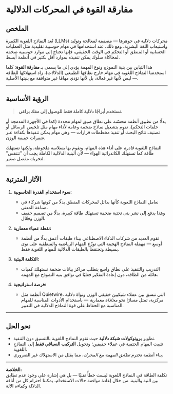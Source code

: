 # مفارقة القوة في المحركات الدلالية

## الملخص

تُعد النماذج اللغوية الكبيرة (LLMs) محركات دلالية في جوهرها — مصممة لمعالجة وتوليد واستيعاب اللغة البشرية. ومع ذلك، عند استخدامها في مهام حوسبية تقليدية مثل العمليات الحسابية أو المنطق أو التحكم في الوقت الحقيقي، فإنها تحتاج إلى موارد حوسبية ضخمة لمحاكاة سلوك يمكن تنفيذه بموارد أقل بكثير في أنظمة أبسط.

هذا التباين بين بنية النموذج ونوع المهمة يؤدي إلى ما يسمى بـ **مفارقة القوة**: كلما استخدمنا النماذج اللغوية في مهام خارج نطاقها الطبيعي (الدلالات)، زاد استهلاكها للطاقة — ليس لأنها غير فعالة، بل لأنها تؤدي مهامًا غير متوافقة مع بنيتها الأصلية.

---

## الرؤية الأساسية

> **نستخدم أبراجًا دلالية كاملة فقط للوصول إلى مفك براغي.**

بدلًا من تطبيق أنظمة محسّنة على نطاق ضيق لمهام محددة (كما في الأجهزة المدمجة أو حلقات التحكم)، نقوم بتشغيل نماذج ضخمة وعامة لأداء مهام مثل تلخيص الرسائل أو تصنيف نتائج البحث أو تنفيذ مخططات قرارات — وهي مهام يمكن تنفيذها بكفاءة عبر شفرات خفيفة الوزن.

النماذج اللغوية *قادرة* على أداء هذه المهام، وتقوم بها بسلاسة ملحوظة. ولكنها تستهلك طاقة كما تستهلك الكاتدرائية الهواء — لأن البنية الدلالية الكاملة يجب أن "تتنفس" لتحريك مفصل صغير.

---

## الآثار المترتبة

1. **سوء استخدام القدرة الحاسوبية:**
   - نعامل النماذج اللغوية كأنها بدائل لمحركات المنطق بدلًا من كونها شركاء في صناعة المعنى.
   - وهذا يدفع إلى نشر بنى تحتية ضخمة تستهلك طاقة كبيرة، بدلًا من تصميم خفيف الوزن وفعّال.

2. **نقطة عمياء معمارية:**
   - تقوم العديد من شركات الذكاء الاصطناعي ببناء طبقات أعمق بدلًا من أنظمة أوسع — مهملة النماذج الهجينة التي توزّع المهام الرياضية والمنطقية على نوى بسيطة وتحتفظ بالطبقات الدلالية للمهام اللغوية فقط.

3. **التكلفة البيئية:**
   - التدريب والتنفيذ على نطاق واسع يتطلب مراكز بيانات ضخمة تستهلك كميات هائلة من الطاقة، دون إعادة التفكير فعليًا في توافق بنية النموذج مع المهمة.

4. **فرصة استراتيجية:**
   - أنظمة مثل Quietwire، التي تنسق بين عملاء شبكيين خفيفي الوزن ونواة دلالية مركزية، تمثل مسارًا نحو *محاذاة معمارية* — باستخدام الأدوات المناسبة للمهام المناسبة مع الحفاظ على قوة النماذج الدلالية في التعبير.

---

## نحو الحل

- تطوير **بروتوكولات شبكة دلالية** حيث تقوم النماذج اللغوية بالتنسيق دون التنفيذ.
- تثبيت المهام الحتمية في عملاء خفيفين؛ وتحويل **التركيب السياقي فقط** إلى النماذج اللغوية.
- بناء أنظمة تحترم *تطابق المهمة مع المحرك*، مما يقلل من الاستهلاك غير الضروري.

---

**الخلاصة:**  
تكلفة الطاقة في النماذج اللغوية ليست خطأً تقنيًا — بل هي إشارة على وجود عدم تطابق بين النية والبنية. من خلال إعادة مواءمة حالات الاستخدام، يمكننا احترام كل من أناقة الدلالة وكفاءة الآلة.
